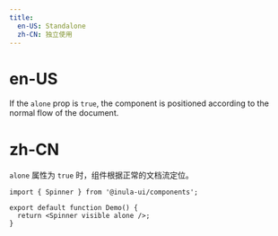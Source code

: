 ```yaml
---
title:
  en-US: Standalone
  zh-CN: 独立使用
---
```


# en-US

If the `alone` prop is `true`, the component is positioned according to the normal flow of the document.

# zh-CN

`alone` 属性为 `true` 时，组件根据正常的文档流定位。

```tsx
import { Spinner } from '@inula-ui/components';

export default function Demo() {
  return <Spinner visible alone />;
}
```

